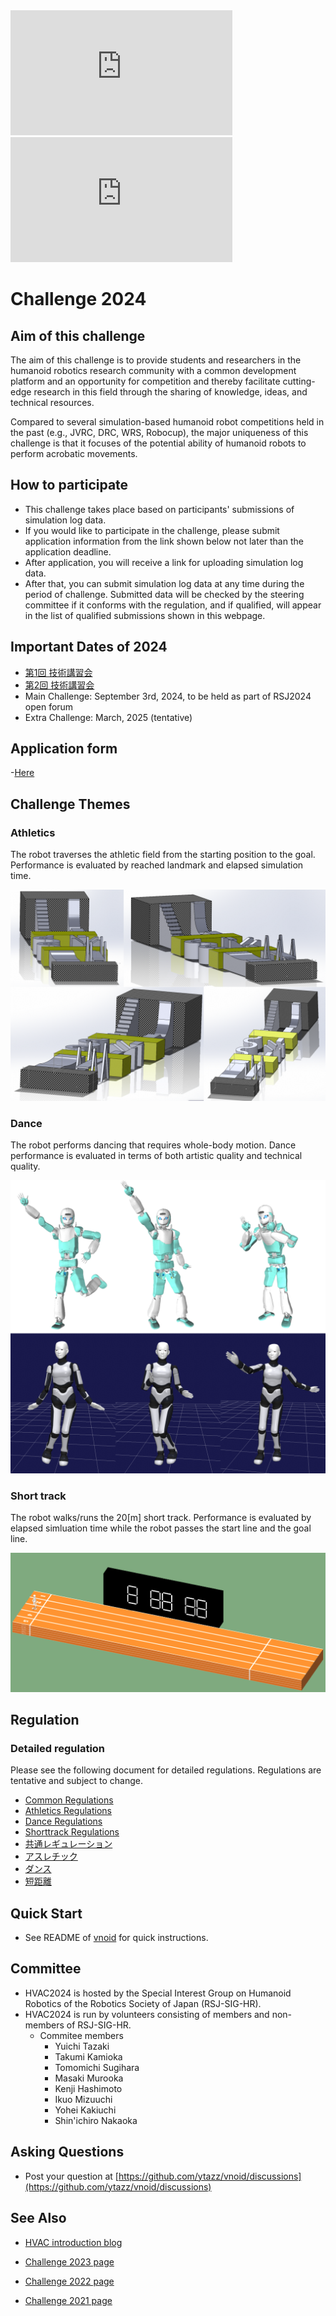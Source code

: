 <!--
![top image](fig/robot.png "Top Image")
![top image](fig/hvac2021.png "Top Image")
-->

<iframe width="355" height="200" src="https://www.youtube.com/embed/2xOmlHx2b4U" title="YouTube video player" frameborder="0" allow="accelerometer; autoplay; clipboard-write; encrypted-media; gyroscope; picture-in-picture" allowfullscreen></iframe>
<iframe width="355" height="200" src="https://www.youtube.com/embed/BR4rxW9pEog" title="YouTube video player" frameborder="0" allow="accelerometer; autoplay; clipboard-write; encrypted-media; gyroscope; picture-in-picture" allowfullscreen></iframe>

# Challenge 2024

## Aim of this challenge

The aim of this challenge is to provide students and researchers in the humanoid robotics research community
 with a common development platform and an opportunity for competition and
 thereby facilitate cutting-edge research in this field
 through the sharing of knowledge, ideas, and technical resources.

Compared to several simulation-based humanoid robot competitions held in the past (e.g., JVRC, DRC, WRS, Robocup),
 the major uniqueness of this challenge is that it focuses of the potential ability of humanoid robots to perform acrobatic movements.

## How to participate

- This challenge takes place based on participants' submissions of simulation log data.
- If you would like to participate in the challenge, please submit application information
  from the link shown below not later than the application deadline.
- After application, you will receive a link for uploading simulation log data.
- After that, you can submit simulation log data at any time during the period of challenge.
  Submitted data will be checked by the steering committee if it conforms with the regulation,
   and if qualified, will appear in the list of qualified submissions shown in this webpage.

## Important Dates of 2024

<!--
- Website opening: August
- Application deadline: T.B.D.
-->

- [第1回 技術講習会](https://connpass.com/event/321220/)
- [第2回 技術講習会](https://connpass.com/event/321221/)
- Main Challenge: September 3rd, 2024, to be held as part of RSJ2024 open forum
- Extra Challenge: March, 2025 (tentative)

<!--
- Challenge period: Until March 16, 2024
-->

## Application form

<!--
Now being prepared.
-->

-[Here](https://docs.google.com/forms/d/e/1FAIpQLSeSxN4F3w2ti-YF4cTTZDEJ5RKPWCEj6dz1IP9A7a-SFMxnDw/viewform?usp=sf_link)

<!-- 2023
-[Here](https://docs.google.com/forms/d/e/1FAIpQLScJD0zL3r_wv2M09Hj_TMIfLwAr0-pc8-OSdCSNlDXvBhAdZg/viewform?usp=sf_link)
-->

<!-- 2022
[Here](https://docs.google.com/forms/d/e/1FAIpQLSdFkUbLTEVpoHGqvfrTeW59-84Kaf-RCNaI9FLpQUu1h0EpCQ/viewform?usp=sf_link)
-->

## Challenge Themes

### Athletics

The robot traverses the athletic field from the starting position to the goal.
Performance is evaluated by reached landmark and elapsed simulation time.

![field](fig/field_athletics2023.png "Athletics Field")

<!-- 2023
- [Results](https://ytazz.github.io/vnoid/results_athletics2023.html)
-->

### Dance

The robot performs dancing that requires whole-body motion.
Dance performance is evaluated in terms of both artistic quality and technical quality.

![robots](fig/dance2023.png "Robot models used for dance performance")

<!-- 2023
- [Results](https://ytazz.github.io/vnoid/results_dance2023.html)
-->

### Short track

The robot walks/runs the 20[m] short track.
Performance is evaluated by elapsed simluation time while the robot passes the start line and the goal line.

![field](fig/field_shorttrack2022.png "Short-track Field")

<!--
- [Results](https://ytazz.github.io/vnoid/results_shorttrack2022.html)
-->

<!--
### Free-style performance

The robot performs something extraordinary.
How to evaluate the quality of free-tyle performance is T.B.D.

![field](fig/field_performance2022.png "Free-style Performance Field")
-->

## Regulation

### Detailed regulation

Please see the following document for detailed regulations.
Regulations are tentative and subject to change.
- [Common Regulations](https://docs.google.com/document/d/1Xqvg9mw-qWO4B6-Nf5njMnja3TeX4mbtRvG8rXbKD7Q/edit?usp=sharing)
- [Athletics Regulations](https://docs.google.com/document/d/13xU2aNSGV_zHeG_8_phP1-pmSb8oNnku236ZFpSNo40/edit?usp=sharing)
- [Dance Regulations](https://docs.google.com/document/d/1KzJiW33Z2oPyPcUg0i9THzQ5ezEL-SE6bjU1WmUFDwA/edit?usp=sharing)
- [Shorttrack Regulations](https://docs.google.com/document/d/1B_7889Ch606CMB-SJc-M-wawc5uJj3CcBh8MR56_N9w/edit?usp=sharing)
- [共通レギュレーション](https://docs.google.com/document/d/1GrJPCMVQbbhj3R3eq74ijt-7Xipr93_MUIRyJuh9s4o/edit?usp=sharing)
- [アスレチック](https://docs.google.com/document/d/1h6Sdik0tLKCLmgpga3r2Oc6QVB_UOEj6Pw2C6jBvD5w/edit?usp=sharing)
- [ダンス](https://docs.google.com/document/d/1iU2JShvLwAFSYZX_f746LV9v9QnOfQRn6XcEExXJOeg/edit?usp=sharing)
- [短距離](https://docs.google.com/document/d/1zGG5w6R57s3XoG2EndvH4RqNvrPiSVQKELGGPQSYLPc/edit?usp=sharing)

## Quick Start
<!--
- See [here](https://ytazz.github.io/vnoid/build_sample_2022.html) for how to build and run the sample.
-->
- See README of [vnoid](https://github.com/ytazz/vnoid) for quick instructions.

## Committee

- HVAC2024 is hosted by the Special Interest Group on Humanoid Robotics of the Robotics Society of Japan (RSJ-SIG-HR).
- HVAC2024 is run by volunteers consisting of members and non-members of RSJ-SIG-HR.
  - Commitee members
    - Yuichi Tazaki
    - Takumi Kamioka
    - Tomomichi Sugihara
    - Masaki Murooka
    - Kenji Hashimoto
    - Ikuo Mizuuchi
    - Yohei Kakiuchi
    - Shin'ichiro Nakaoka


## Asking Questions
- Post your question at [https://github.com/ytazz/vnoid/discussions](https://github.com/ytazz/vnoid/discussions)

## See Also
- [HVAC introduction blog](https://koomiy.github.io/)

- [Challenge 2023 page](https://ytazz.github.io/vnoid/index2023.html)
- [Challenge 2022 page](https://ytazz.github.io/vnoid/index2022.html)
- [Challenge 2021 page](https://ytazz.github.io/vnoid/index2021.html)
